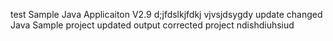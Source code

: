 test
Sample Java Applicaiton V2.9
d;jfdslkjfdkj
vjvsjdsygdy
update
changed Java
Sample project
updated output
corrected project
ndishdiuhsiud

